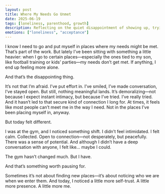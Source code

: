 ```yaml
---
layout: post
title: Where My Needs Go Unmet
date: 2025-06-19
tags: [loneliness, parenthood, growth]
description: Reflecting on the quiet disappointment of showing up, trying, and still not feeling met—while noticing the subtle signs of personal change.
emotions: ["loneliness", "acceptance"]
---
```


I know I need to go and put myself in places where my needs might be met. That’s part of the work. But lately I’ve been sitting with something a little heavier: when I go to certain places—especially the ones tied to my son, like football training or kids’ parties—my needs don’t get met. If anything, I end up feeling more alone.

And that’s the disappointing thing.

It’s not that I’m afraid. I’ve put effort in. I’ve smiled, I’ve made conversation, I’ve stayed open. But still, nothing meaningful lands. It’s demoralizing—not because I expect instant intimacy, but because I’ve tried. I’ve really tried. And it hasn’t led to that secure kind of connection I long for. At times, it feels like most people can’t meet me in the way I need. Not in the places I’ve been placing myself in, anyway.

But today felt different.

I was at the gym, and I noticed something shift. I didn’t feel intimidated. I felt calm. Collected. Open to connection—not desperately, but peacefully. There was a sense of potential. And although I didn’t have a deep conversation with anyone, I felt like… maybe I could.

The gym hasn’t changed much. But I have.

And that’s something worth pausing for.

Sometimes it’s not about finding new places—it’s about noticing who we are when we enter them. And today, I noticed a little more self-trust. A little more presence. A little more me.
